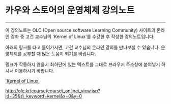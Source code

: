 # 카우와 스토어의 운영체제 강의노트

---

이 강의노트는 OLC \(Open source software Learning Community\) 사이트의 온라인 강좌 중 고건 교수님의 'Kernel of Linux'를 수강한 후 작성한 강의노트입니다.

아래의 링크를 타고 들어가시면, 고건 교수님의 온라인 강의를 만나보실 수 있습니다. 운영체제를 공부할 때 많은 도움이 되기를 바랍니다.

링크가 작동하지 않을시 최하단에 있는 텍스트를 그대로 브라우저 주소창에 붙여넣기 하셔서 이용하시기 바랍니다.

[ 'Kernel of Linux'](http://olc.kr/course/course_online_view.jsp?id=35&s_keyword=Kernel&x=0&y=0)

http://olc.kr/course/course\_online\_view.jsp?id=35&s\_keyword=kernel&x=0&y=0

